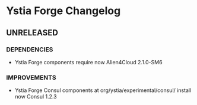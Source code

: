 # Ystia Forge Changelog

## UNRELEASED

### DEPENDENCIES

* Ystia Forge components require now Alien4Cloud 2.1.0-SM6

### IMPROVEMENTS

* Ystia Forge Consul components at org/ystia/experimental/consul/ install now Consul 1.2.3
